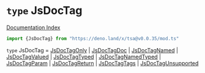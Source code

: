 # `type` JsDocTag

[Documentation Index](../README.md)

```ts
import {JsDocTag} from "https://deno.land/x/tsa@v0.0.35/mod.ts"
```

`type` JsDocTag = [JsDocTagOnly](../interface.JsDocTagOnly/README.md) | [JsDocTagDoc](../interface.JsDocTagDoc/README.md) | [JsDocTagNamed](../interface.JsDocTagNamed/README.md) | [JsDocTagValued](../interface.JsDocTagValued/README.md) | [JsDocTagTyped](../interface.JsDocTagTyped/README.md) | [JsDocTagNamedTyped](../interface.JsDocTagNamedTyped/README.md) | [JsDocTagParam](../interface.JsDocTagParam/README.md) | [JsDocTagReturn](../interface.JsDocTagReturn/README.md) | [JsDocTagTags](../interface.JsDocTagTags/README.md) | [JsDocTagUnsupported](../interface.JsDocTagUnsupported/README.md)